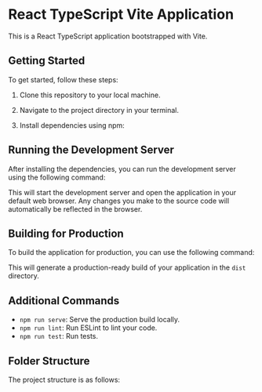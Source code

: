 # React TypeScript Vite Application

This is a React TypeScript application bootstrapped with Vite.

## Getting Started

To get started, follow these steps:

1. Clone this repository to your local machine.

2. Navigate to the project directory in your terminal.

3. Install dependencies using npm:

## Running the Development Server

After installing the dependencies, you can run the development server using the following command:

This will start the development server and open the application in your default web browser. Any changes you make to the source code will automatically be reflected in the browser.

## Building for Production

To build the application for production, you can use the following command:

This will generate a production-ready build of your application in the `dist` directory.

## Additional Commands

- `npm run serve`: Serve the production build locally.
- `npm run lint`: Run ESLint to lint your code.
- `npm run test`: Run tests.

## Folder Structure

The project structure is as follows:
